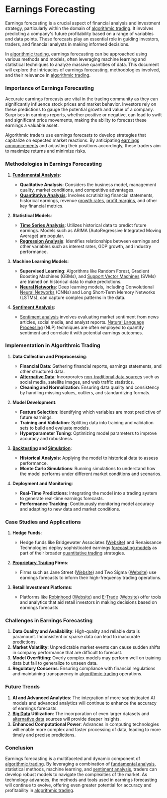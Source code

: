 # Earnings Forecasting

Earnings forecasting is a crucial aspect of financial analysis and investment strategy, particularly within the domain of [algorithmic trading](../a/algorithmic_trading.md). It involves predicting a company's future profitability based on a range of variables and data points. These forecasts play an essential role in guiding investors, traders, and financial analysts in making informed decisions.

In [algorithmic trading](../a/algorithmic_trading.md), earnings forecasting can be approached using various methods and models, often leveraging machine learning and statistical techniques to analyze massive quantities of data. This document will explore the intricacies of earnings forecasting, methodologies involved, and their relevance in [algorithmic trading](../a/algorithmic_trading.md).

### Importance of Earnings Forecasting

Accurate earnings forecasts are vital in the trading community as they can significantly influence stock prices and market behavior. Investors rely on these predictions to gauge the potential growth and value of a company. Surprises in earnings reports, whether positive or negative, can lead to swift and significant price movements, making the ability to forecast these earnings a valuable asset.

Algorithmic traders use earnings forecasts to develop strategies that capitalize on expected market reactions. By anticipating [earnings announcements](../e/earnings_announcements.md) and adjusting their positions accordingly, these traders aim to maximize returns and minimize risks.

### Methodologies in Earnings Forecasting

1. **[Fundamental Analysis](../f/fundamental_analysis.md)**:
   - **Qualitative Analysis**: Considers the business model, management quality, market conditions, and competitive advantages.
   - **[Quantitative Analysis](../q/quantitative_analysis.md)**: Involves scrutinizing financial statements, historical earnings, revenue [growth rates](../g/growth_rates_in_trading.md), [profit margins](../p/profit_margins_in_trading.md), and other key financial metrics.

2. **Statistical Models**:
   - **[Time Series Analysis](../t/time_series_analysis.md)**: Utilizes historical data to predict future earnings. Models such as ARIMA (AutoRegressive Integrated Moving Average) are popular.
   - **[Regression Analysis](../r/regression_analysis.md)**: Identifies relationships between earnings and other variables such as interest rates, GDP growth, and industry performance.
   
3. **Machine Learning Models**:
   - **Supervised Learning**: Algorithms like Random Forest, Gradient Boosting Machines (GBMs), and [Support Vector Machines](../s/support_vector_machines_in_trading.md) (SVMs) are trained on historical data to make predictions.
   - **[Neural Networks](../n/neural_networks_in_trading.md)**: Deep learning models, including Convolutional [Neural Networks](../n/neural_networks_in_trading.md) (CNNs) and Long Short-Term Memory Networks (LSTMs), can capture complex patterns in the data.

4. **[Sentiment Analysis](../s/sentiment_analysis.md)**:
   - [Sentiment analysis](../s/sentiment_analysis.md) involves evaluating market sentiment from news articles, social media, and analyst reports. [Natural Language Processing](../n/natural_language_processing_(nlp)_in_trading.md) (NLP) techniques are often employed to quantify sentiment and correlate it with potential earnings outcomes.

### Implementation in Algorithmic Trading

1. **Data Collection and Preprocessing**:
   - **Financial Data**: Gathering financial reports, earnings statements, and other structured data.
   - **[Alternative Data](../a/alternative_data.md)**: Incorporates [non-traditional data sources](../n/non-traditional_data_sources.md) such as social media, satellite images, and web traffic statistics.
   - **Cleaning and Normalization**: Ensuring data quality and consistency by handling missing values, outliers, and standardizing formats.

2. **Model Development**:
   - **Feature Selection**: Identifying which variables are most predictive of future earnings.
   - **Training and Validation**: Splitting data into training and validation sets to build and evaluate models.
   - **Hyperparameter Tuning**: Optimizing model parameters to improve accuracy and robustness.
   
3. **[Backtesting](../b/backtesting.md) and [Simulation](../s/simulation_in_trading.md)**:
   - **Historical Analysis**: Applying the model to historical data to assess performance.
   - **Monte Carlo Simulations**: Running simulations to understand how the model performs under different market conditions and scenarios.

4. **Deployment and Monitoring**:
   - **Real-Time Predictions**: Integrating the model into a trading system to generate real-time earnings forecasts.
   - **Performance Tracking**: Continuously monitoring model accuracy and adapting to new data and market conditions.

### Case Studies and Applications

1. **Hedge Funds**:
   - Hedge funds like Bridgewater Associates ([Website](https://www.bridgewater.com)) and Renaissance Technologies deploy sophisticated earnings [forecasting models](../f/forecasting_models.md) as part of their broader [quantitative trading](../q/quantitative_trading.md) strategies.

2. **[Proprietary Trading](../p/proprietary_trading.md) Firms**:
   - Firms such as Jane Street ([Website](https://www.janestreet.com)) and Two Sigma ([Website](https://www.twosigma.com)) use earnings forecasts to inform their high-frequency trading operations.
   
3. **Retail Investment Platforms**:
   - Platforms like [Robinhood](../r/robinhood.md) ([Website](https://www.robinhood.com)) and [E-Trade](../e/e-trade.md) ([Website](https://us.etrade.com)) offer tools and analytics that aid retail investors in making decisions based on earnings forecasts.

### Challenges in Earnings Forecasting

1. **Data Quality and Availability**: High-quality and reliable data is paramount. Inconsistent or sparse data can lead to inaccurate predictions.
2. **Market Volatility**: Unpredictable market events can cause sudden shifts in company performance that are difficult to forecast.
3. **Model Overfitting**: Overly complex models may perform well on training data but fail to generalize to unseen data.
4. **Regulatory Concerns**: Ensuring compliance with financial regulations and maintaining transparency in [algorithmic trading](../a/algorithmic_trading.md) operations.

### Future Trends

1. **AI and Advanced Analytics**: The integration of more sophisticated AI models and advanced analytics will continue to enhance the accuracy of earnings forecasts.
2. **[Big Data](../b/big_data_in_trading.md) Utilization**: The incorporation of even larger datasets and [alternative data](../a/alternative_data.md) sources will provide deeper insights.
3. **Enhanced Computational Power**: Advances in computing technologies will enable more complex and faster processing of data, leading to more timely and precise predictions.

### Conclusion

Earnings forecasting is a multifaceted and dynamic component of [algorithmic trading](../a/algorithmic_trading.md). By leveraging a combination of [fundamental analysis](../f/fundamental_analysis.md), statistical methods, machine learning, and [sentiment analysis](../s/sentiment_analysis.md), traders can develop robust models to navigate the complexities of the market. As technology advances, the methods and tools used in earnings forecasting will continue to evolve, offering even greater potential for accuracy and profitability in [algorithmic trading](../a/algorithmic_trading.md).
